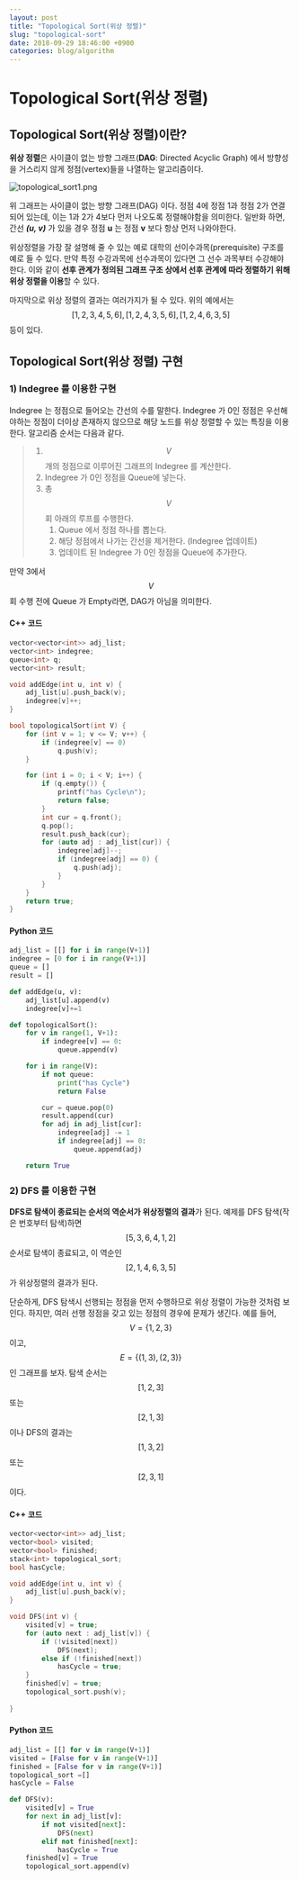 ```yaml
---
layout: post
title: "Topological Sort(위상 정렬)"
slug: "topological-sort"
date: 2018-09-29 18:46:00 +0900
categories: blog/algorithm
---
```




# Topological Sort(위상 정렬)

## Topological Sort(위상 정렬)이란?

**위상 정렬**은 사이클이 없는 방향 그래프(**DAG**: Directed Acyclic Graph) 에서 방향성을 거스리지 않게 정점(vertex)들을 나열하는 알고리즘이다. 

![topological_sort1.png](https://github.com/sjnov11/sjnov11.github.com/blob/master/_img/2018/09/29/topological_sort1.png?raw=true)



위 그래프는 사이클이 없는 방향 그래프(DAG) 이다. 정점 4에 정점 1과 정점 2가 연결되어 있는데, 이는 1과 2가 4보다 먼저 나오도록 정렬해야함을 의미한다. 일반화 하면, 간선 ***(u, v)*** 가 있을 경우 정점 **u** 는 정점 **v** 보다 항상 먼저 나와야한다.

위상정렬을 가장 잘 설명해 줄 수 있는 예로 대학의 선이수과목(prerequisite) 구조를 예로 들 수 있다. 만약 특정 수강과목에 선수과목이 있다면 그 선수 과목부터 수강해야 한다. 이와 같이 **선후 관계가 정의된 그래프 구조 상에서 선후 관계에 따라 정렬하기 위해 위상 정렬을 이용**할 수 있다.

마지막으로 위상 정렬의 결과는 여러가지가 될 수 있다. 위의 예에서는 $$[1,2,3,4,5,6], [1,2,4,3,5,6], [1,2,4,6,3,5]$$ 등이 있다.



## Topological Sort(위상 정렬) 구현

### 1) Indegree 를 이용한 구현

Indegree 는 정점으로 들어오는 간선의 수를 말한다. Indegree 가 0인 정점은 우선해야하는 정점이 더이상 존재하지 않으므로 해당 노드를 위상 정렬할 수 있는 특징을 이용한다. 알고리즘 순서는 다음과 같다.

> 1. $$V$$ 개의 정점으로 이루어진 그래프의 Indegree 를 계산한다.
> 2. Indegree 가 0인 정점을 Queue에 넣는다.
> 3. 총 $$V$$ 회 아래의 루프를 수행한다.
>    1. Queue 에서 정점 하나를 뽑는다.
>    2. 해당 정점에서 나가는 간선을 제거한다. (Indegree 업데이트)
>    3. 업데이트 된 Indegree 가 0인 정점을 Queue에 추가한다.



만약 3에서 $$V$$ 회 수행 전에 Queue 가 Empty라면, DAG가 아님을 의미한다.



#### C++ 코드

```c++
vector<vector<int>> adj_list;
vector<int> indegree;
queue<int> q;
vector<int> result;

void addEdge(int u, int v) {
	adj_list[u].push_back(v);
	indegree[v]++;
}

bool topologicalSort(int V) {
	for (int v = 1; v <= V; v++) {
		if (indegree[v] == 0)
			q.push(v);
	}

	for (int i = 0; i < V; i++) {
		if (q.empty()) {
			printf("has Cycle\n");
			return false;
		}
		int cur = q.front();
		q.pop();
		result.push_back(cur);
		for (auto adj : adj_list[cur]) {
			indegree[adj]--;
			if (indegree[adj] == 0) {
				q.push(adj);
			}
		}		
	}
	return true;
}
```



#### Python 코드

```python
adj_list = [[] for i in range(V+1)]
indegree = [0 for i in range(V+1)]
queue = []
result = []

def addEdge(u, v):
    adj_list[u].append(v)
    indegree[v]+=1

def topologicalSort():
    for v in range(1, V+1):
        if indegree[v] == 0:
            queue.append(v)

    for i in range(V):
        if not queue:
            print("has Cycle")
            return False

        cur = queue.pop(0)
        result.append(cur)
        for adj in adj_list[cur]:
            indegree[adj] -= 1
            if indegree[adj] == 0:
                queue.append(adj)

    return True
```



### 2) DFS 를 이용한 구현

**DFS로 탐색이 종료되는 순서의 역순서가 위상정렬의 결과**가 된다. 예제를 DFS 탐색(작은 번호부터 탐색)하면 $$[5,3,6,4,1,2]$$ 순서로 탐색이 종료되고, 이 역순인 $$[2,1,4,6,3,5]$$ 가 위상정렬의 결과가 된다. 

단순하게, DFS 탐색시 선행되는 정점을 먼저 수행하므로 위상 정렬이 가능한 것처럼 보인다. 하지만, 여러 선행 정점을 갖고 있는 정점의 경우에 문제가 생긴다. 예를 들어, $$ V= \{1,2,3\}$$ 이고, $$E =\{(1,3), (2,3) \}$$ 인 그래프를 보자. 탐색 순서는 $$[1,2,3]$$  또는 $$ [2,1,3]$$ 이나 DFS의 결과는 $$[1,3,2]$$ 또는 $$[2,3,1]$$ 이다. 



#### C++ 코드

```c++
vector<vector<int>> adj_list;
vector<bool> visited;
vector<bool> finished;
stack<int> topological_sort;
bool hasCycle;

void addEdge(int u, int v) {
	adj_list[u].push_back(v);
}

void DFS(int v) {
	visited[v] = true;
	for (auto next : adj_list[v]) {
		if (!visited[next])
			DFS(next);
		else if (!finished[next])
			hasCycle = true;
	}
	finished[v] = true;
	topological_sort.push(v);
	
}
```



#### Python 코드

```python
adj_list = [[] for v in range(V+1)]
visited = [False for v in range(V+1)]
finished = [False for v in range(V+1)]
topological_sort =[]
hasCycle = False

def DFS(v):
    visited[v] = True
    for next in adj_list[v]:
        if not visited[next]:
            DFS(next)
        elif not finished[next]:
            hasCycle = True
    finished[v] = True
    topological_sort.append(v)
```

